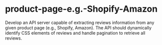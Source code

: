 # product-page-e.g.-Shopify-Amazon
Develop an API server capable of extracting reviews information from any given product page (e.g., Shopify, Amazon). The API should dynamically identify CSS elements of reviews and handle pagination to retrieve all reviews.
